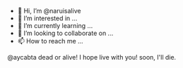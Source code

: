 - 👋 Hi, I’m @naruisalive
- 👀 I’m interested in ...
- 🌱 I’m currently learning ...
- 💞️ I’m looking to collaborate on ...
- 📫 How to reach me ...

<!---
naruisalive/naruisalive is a ✨ special ✨ repository because its `README.md` (this file) appears on your GitHub profile.
You can click the Preview link to take a look at your changes.
--->

@aycabta dead or alive! I hope live with you! soon, I'll die.
